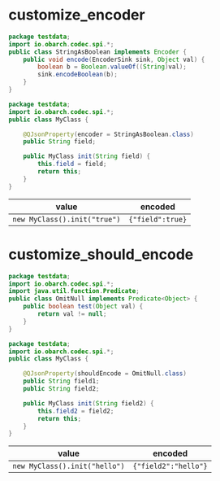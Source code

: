 # customize_encoder

```java
package testdata;
import io.obarch.codec.spi.*;
public class StringAsBoolean implements Encoder {
    public void encode(EncoderSink sink, Object val) {
        boolean b = Boolean.valueOf((String)val);
        sink.encodeBoolean(b);
    }
}
```

```java
package testdata;
import io.obarch.codec.spi.*;
public class MyClass {

    @QJsonProperty(encoder = StringAsBoolean.class)
    public String field;

    public MyClass init(String field) {
        this.field = field;
        return this;
    }
}
```

| value | encoded |
| ---   | ---     |
| `new MyClass().init("true")` | `{"field":true}` |

# customize_should_encode

```java
package testdata;
import io.obarch.codec.spi.*;
import java.util.function.Predicate;
public class OmitNull implements Predicate<Object> {
    public boolean test(Object val) {
        return val != null;
    }
}
```

```java
package testdata;
import io.obarch.codec.spi.*;
public class MyClass {

    @QJsonProperty(shouldEncode = OmitNull.class)
    public String field1;
    public String field2;

    public MyClass init(String field2) {
        this.field2 = field2;
        return this;
    }
}
```

| value | encoded |
| ---   | ---     |
| `new MyClass().init("hello")` | `{"field2":"hello"}` |